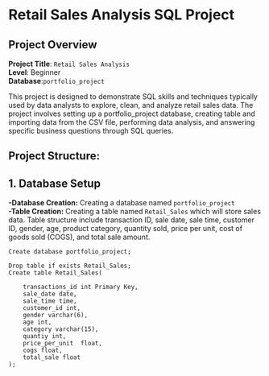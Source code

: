 # Retail Sales Analysis SQL Project
## Project Overview

**Project Title**: `Retail Sales Analysis`  
**Level**: Beginner  
**Database**:`portfolio_project`




This project is designed to demonstrate SQL skills and techniques typically used by data analysts to explore, clean, and analyze retail sales data. The project involves setting up a portfolio_project database, creating table and importing data from the CSV file, performing  data analysis, and answering specific business questions through SQL queries.

## **Project Structure:**  
## 1. Database Setup  
**-Database Creation:** Creating a database named `portfolio_project`  
**-Table Creation:** Creating a table named `Retail_Sales` which will store sales data. Table structure include transaction ID, sale date, sale time, customer ID, gender, age, product category, quantity sold, price per unit, cost of goods sold (COGS), and total sale amount.

```
Create database portfolio_project;

Drop table if exists Retail_Sales;
Create table Retail_Sales(

	transactions_id	int Primary Key,
	sale_date date,
	sale_time time,
	customer_id	int,
	gender varchar(6),
	age	int,
	category varchar(15),	
	quantiy	int,
	price_per_unit	float,
	cogs float,
	total_sale float
);
```

